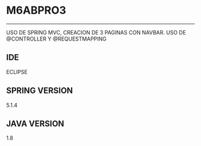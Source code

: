 # M6ABPRO3

---

USO DE SPRING MVC, CREACION DE 3 PAGINAS CON NAVBAR. USO DE @CONTROLLER Y @REQUESTMAPPING

## IDE

ECLIPSE

## SPRING VERSION

5.1.4

## JAVA VERSION

1.8

